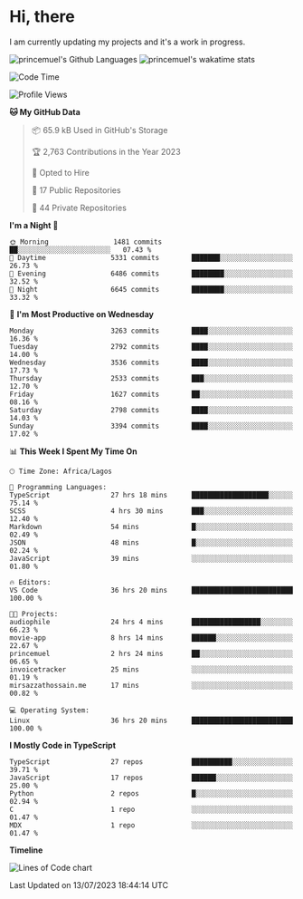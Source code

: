 # Hi, there

I am currently updating my projects and it's a work in progress.

![princemuel's Github Languages](https://github-readme-stats.vercel.app/api/top-langs/?username=princemuel&text_color=586069&layout=compact&hide_border=true&title_color=0366d6&count_private=true&include_all_commits=true&theme=tokyonight&show_icons=true)
![princemuel's wakatime stats](https://github-readme-stats.vercel.app/api/wakatime?username=princemuel&text_color=586069&layout=compact&hide_border=true&title_color=0366d6&count_private=true&include_all_commits=true&theme=tokyonight&show_icons=true)

<!--START_SECTION:waka-->
![Code Time](http://img.shields.io/badge/Code%20Time-2%2C625%20hrs%203%20mins-blue)

![Profile Views](http://img.shields.io/badge/Profile%20Views-60-blue)

**🐱 My GitHub Data** 

> 📦 65.9 kB Used in GitHub's Storage 
 > 
> 🏆 2,763 Contributions in the Year 2023
 > 
> 💼 Opted to Hire
 > 
> 📜 17 Public Repositories 
 > 
> 🔑 44 Private Repositories 
 > 
**I'm a Night 🦉** 

```text
🌞 Morning                1481 commits        ██░░░░░░░░░░░░░░░░░░░░░░░   07.43 % 
🌆 Daytime                5331 commits        ███████░░░░░░░░░░░░░░░░░░   26.73 % 
🌃 Evening                6486 commits        ████████░░░░░░░░░░░░░░░░░   32.52 % 
🌙 Night                  6645 commits        ████████░░░░░░░░░░░░░░░░░   33.32 % 
```
📅 **I'm Most Productive on Wednesday** 

```text
Monday                   3263 commits        ████░░░░░░░░░░░░░░░░░░░░░   16.36 % 
Tuesday                  2792 commits        ████░░░░░░░░░░░░░░░░░░░░░   14.00 % 
Wednesday                3536 commits        ████░░░░░░░░░░░░░░░░░░░░░   17.73 % 
Thursday                 2533 commits        ███░░░░░░░░░░░░░░░░░░░░░░   12.70 % 
Friday                   1627 commits        ██░░░░░░░░░░░░░░░░░░░░░░░   08.16 % 
Saturday                 2798 commits        ████░░░░░░░░░░░░░░░░░░░░░   14.03 % 
Sunday                   3394 commits        ████░░░░░░░░░░░░░░░░░░░░░   17.02 % 
```


📊 **This Week I Spent My Time On** 

```text
🕑︎ Time Zone: Africa/Lagos

💬 Programming Languages: 
TypeScript               27 hrs 18 mins      ███████████████████░░░░░░   75.14 % 
SCSS                     4 hrs 30 mins       ███░░░░░░░░░░░░░░░░░░░░░░   12.40 % 
Markdown                 54 mins             █░░░░░░░░░░░░░░░░░░░░░░░░   02.49 % 
JSON                     48 mins             █░░░░░░░░░░░░░░░░░░░░░░░░   02.24 % 
JavaScript               39 mins             ░░░░░░░░░░░░░░░░░░░░░░░░░   01.80 % 

🔥 Editors: 
VS Code                  36 hrs 20 mins      █████████████████████████   100.00 % 

🐱‍💻 Projects: 
audiophile               24 hrs 4 mins       █████████████████░░░░░░░░   66.23 % 
movie-app                8 hrs 14 mins       ██████░░░░░░░░░░░░░░░░░░░   22.67 % 
princemuel               2 hrs 24 mins       ██░░░░░░░░░░░░░░░░░░░░░░░   06.65 % 
invoicetracker           25 mins             ░░░░░░░░░░░░░░░░░░░░░░░░░   01.19 % 
mirsazzathossain.me      17 mins             ░░░░░░░░░░░░░░░░░░░░░░░░░   00.82 % 

💻 Operating System: 
Linux                    36 hrs 20 mins      █████████████████████████   100.00 % 
```

**I Mostly Code in TypeScript** 

```text
TypeScript               27 repos            ██████████░░░░░░░░░░░░░░░   39.71 % 
JavaScript               17 repos            ██████░░░░░░░░░░░░░░░░░░░   25.00 % 
Python                   2 repos             █░░░░░░░░░░░░░░░░░░░░░░░░   02.94 % 
C                        1 repo              ░░░░░░░░░░░░░░░░░░░░░░░░░   01.47 % 
MDX                      1 repo              ░░░░░░░░░░░░░░░░░░░░░░░░░   01.47 % 
```



**Timeline**

![Lines of Code chart](https://raw.githubusercontent.com/princemuel/princemuel/main/assets/bar_graph.png)


 Last Updated on 13/07/2023 18:44:14 UTC
<!--END_SECTION:waka-->
